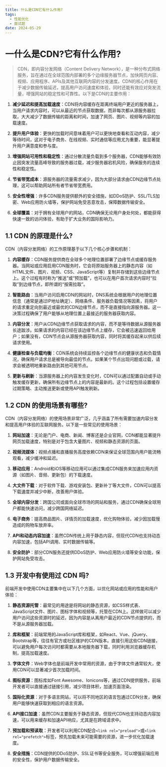 ```yaml
---
title: 什么是CDN它有什么作用?
tags:
  - 性能优化
  - 面试题
date: 2024-05-29
---
```

# 一什么是CDN?它有什么作用?

> CDN，即内容分发网络（Content Delivery Network），是一种分布式网络服务，旨在通过在全球范围内部署的多个边缘服务器节点，加快网页内容、视频、应用程序、APIs及其他互联网内容的分发速度。CDN的核心作用在于减少数据传输延迟，提高用户访问速度和体验，同时还能有效应对突发流量，增强网站的稳定性和可靠性。以下是CDN的主要作用：

1. **减少延迟和提高加载速度**：CDN将内容缓存在距离终端用户更近的服务器上，当用户请求内容时，可以从最近的节点获取数据，而非每次都从源服务器拉取，大大减少了数据传输的距离和时间，加速了网页、图片、视频等内容的加载速度。
    
2. **提升用户体验**：更快的加载时间意味着用户可以更快地查看和互动内容，减少等待时间，这对于电子商务、在线视频、实时通信等应用尤为重要，能显著提升用户满意度和参与度。
    
3. **增强网站可用性和稳定性**：通过分散流量负载到多个服务器，CDN能够有效防止因突发流量高峰导致的服务器过载，减少服务器宕机风险，确保服务的连续性和稳定性。
    
4. **节省带宽成本**：源服务器的流量需求减少，因为大部分请求由CDN边缘节点处理，这可以帮助网站所有者节省带宽费用。
    
5. **安全性增强**：许多CDN服务提供额外的安全措施，如DDoS防护、SSL/TLS加密、Web应用防火墙等，保护网站免受恶意攻击，保障数据传输安全。
    
6. **全球覆盖**：对于拥有全球用户的网站，CDN确保无论用户身处何处，都能获得快速一致的访问体验，有助于扩大业务的国际影响力。
    
## 1.1 CDN 的原理是什么?

CDN（内容分发网络）的工作原理基于以下几个核心步骤和机制：

1. **内容缓存**：CDN服务提供商在全球多个地理位置部署了边缘节点或缓存服务器。当网站或应用启用CDN服务时，它会将原始服务器上的静态内容（如HTML文件、图片、视频、CSS、JavaScript等）复制并存储到这些边缘节点上。这个过程有时称为“推送”或“预加载”，也可以在用户首次请求内容时“拉取”到边缘节点，即所谓的“按需拉取”。
    
2. **智能路由**：当用户访问启用CDN的网站时，DNS系统会根据用户的地理位置信息（通常是通过IP地址确定）、网络条件、服务器负载情况等因素，将用户的请求重定向到最近或最优的CDN边缘节点，而不是直接指向源服务器。这一决策过程确保了用户能够从地理位置上最接近的服务器获取内容。
    
3. **内容分发**：用户从CDN边缘节点获取请求的内容，而不是等待数据从源服务器长途跋涉。如果请求的内容已经在该边缘节点上缓存，它会被迅速返回给用户；如果没有，CDN节点会从源服务器获取内容，同时将其缓存起来以供后续请求使用。
    
4. **健康检查与负载均衡**：CDN系统会持续监控各个边缘节点的健康状态和负载情况，确保用户请求总是被导向最佳的节点。如果某个节点出现问题或过载，请求会被透明地重新路由到其他可用节点。
    
5. **更新与刷新**：当源服务器上的内容发生变化时，CDN可以通过配置自动或手动触发缓存更新，确保所有边缘节点上的内容是最新的。这个过程包括设置缓存过期策略、主动推送更新或使用API触发刷新。

## 1.2 CDN 的使用场景有哪些?

CDN（内容分发网络）的使用场景非常广泛，几乎涵盖了所有需要加速内容分发和提高用户体验的互联网服务。以下是一些常见的使用场景：

1. **网站加速**：无论是门户、电商、新闻、博客还是企业官网，CDN都能显著提升网页加载速度，特别是对于包含大量图片、视频和静态资源的页面。
    
2. **视频流媒体**：视频点播和直播服务高度依赖CDN来保证全球范围内用户能流畅观看，减少缓冲和延迟。
    
3. **移动应用**：Android和iOS等移动应用可以通过集成CDN服务来加速应用内资源（如图片、音频、更新包）的下载速度。
    
4. **大文件下载**：对于软件下载、游戏安装包、更新补丁等大文件，CDN可以提高下载速度并减少中断，改善用户体验。
    
5. **全球内容分发**：跨国公司或面向全球市场的网站和服务，通过CDN确保全球用户都能快速访问，减少跨国网络延迟。
    
6. **电子商务**：提高商品图片、详情页的加载速度，优化购物体验，减少因加载慢造成的购物车放弃率。
    
7. **API和动态内容加速**：虽然CDN传统上用于静态内容，但现代CDN也支持动态内容加速，包括API调用、实时数据传输等。
    
8. **安全防护**：部分CDN服务还提供DDoS防护、Web应用防火墙等安全功能，保护网站免受攻击。

## 1.3 开发中有使用过 CDN 吗?

前端开发中使用CDN主要集中在以下几个方面，以优化网站或应用的性能和用户体验：

1. **静态资源托管**：最常见的用途是将网站的静态资源，如CSS样式表、JavaScript文件、图片、图标字体和视频等，托管在CDN上。这样做可以减少用户访问这些资源时的延迟，因为内容是从离用户最近的CDN节点提供的，而不是从源服务器加载。
    
2. **库和框架**：前端常用的JavaScript库和框架，如React、Vue、jQuery、Bootstrap等，往往有官方或社区维护的CDN版本。直接引用这些CDN链接，可以避免用户每次访问时都需要从本地服务器下载，同时利用浏览器缓存机制，提高加载速度。
    
3. **字体文件**：Web字体也是前端开发中常用的资源，由于字体文件通常较大，使用CDN可以显著减少首次加载时间。
    
4. **图标资源**：图标库如Font Awesome、Ionicons等，通过CDN提供服务，前端开发者可以直接通过链接引用，减少项目体积，加速页面渲染。
    
5. **国际化资源**：对于多语言网站，可以将不同地区的语言包通过CDN分发，确保用户能够快速获取到相应的语言资源。
    
6. **API接口加速**：虽然CDN主要服务于静态资源，但现代CDN也支持动态内容加速，可以用来缓存和加速API响应，尤其是在跨域请求中。
    
7. **预加载和预读取**：开发者可以利用CDN配合`<link rel="preload">`或`<link rel="prefetch">`标签，预先加载未来可能需要的资源，进一步优化加载速度。
    
8. **安全措施**：CDN提供的DDoS防护、SSL证书等安全服务，可以增强前端应用的安全性，保护用户数据传输安全。

